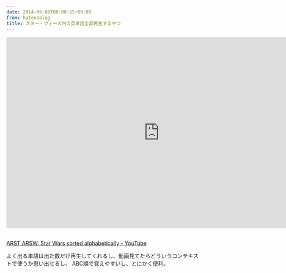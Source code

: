 ```yaml
---
date: 2014-06-08T00:08:55+09:00
from: hatenablog
title: スター・ウォーズ内の英単語全部再生するやつ
---
```


<iframe width="800" height="500" frameborder="0" allowfullscreen="" src="https://youtube.googleapis.com/v/5GFW-eEWXlc&amp;source=uds"></iframe>


<p><br><a href="http://www.youtube.com/watch?v=5GFW-eEWXlc">ARST ARSW: Star Wars sorted alphabetically - YouTube</a></p>

<p>よく出る単語は出た数だけ再生してくれるし、動画見てたらどういうコンテキストで使うか思い出せるし、
ABC順で覚えやすいし、とにかく便利。</p>

